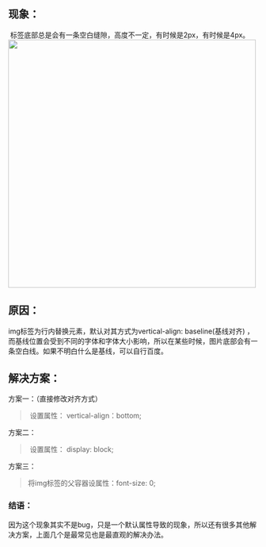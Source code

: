 <!-- wp:heading -->
<h2>现象：</h2>
<!-- /wp:heading -->

<!-- wp:paragraph -->
<p><img> 标签底部总是会有一条空白缝隙，高度不一定，有时候是2px，有时候是4px。<br><img class="wp-image-161" style="width: 500px;" src="http://huangyc.cn/blog/wp-content/uploads/2021/06/8A5E0878-0C26-4E1D-BFE4-92607412365D.png" alt=""></p>
<!-- /wp:paragraph -->

<!-- wp:heading -->
<h2>原因：</h2>
<!-- /wp:heading -->

<!-- wp:paragraph -->
<p>img标签为行内替换元素，默认对其方式为vertical-align: baseline(基线对齐) ，而基线位置会受到不同的字体和字体大小影响，所以在某些时候，图片底部会有一条空白线。如果不明白什么是基线，可以自行百度。</p>
<!-- /wp:paragraph -->

<!-- wp:heading -->
<h2>解决方案：</h2>
<!-- /wp:heading -->

<!-- wp:paragraph -->
<p>方案一：（直接修改对齐方式）</p>
<!-- /wp:paragraph -->

<!-- wp:quote -->
<blockquote class="wp-block-quote"><p><img> 设置属性： vertical-align：bottom;</p></blockquote>
<!-- /wp:quote -->

<!-- wp:paragraph -->
<p>方案二：</p>
<!-- /wp:paragraph -->

<!-- wp:quote -->
<blockquote class="wp-block-quote"><p><img> 设置属性： display: block;</p></blockquote>
<!-- /wp:quote -->

<!-- wp:paragraph -->
<p>方案三：</p>
<!-- /wp:paragraph -->

<!-- wp:quote -->
<blockquote class="wp-block-quote"><p>将img标签的父容器设属性：font-size: 0;</p></blockquote>
<!-- /wp:quote -->

<!-- wp:heading {"level":3} -->
<h3>结语：</h3>
<!-- /wp:heading -->

<!-- wp:paragraph -->
<p>因为这个现象其实不是bug，只是一个默认属性导致的现象，所以还有很多其他解决方案，上面几个是最常见也是最直观的解决办法。</p>
<!-- /wp:paragraph -->